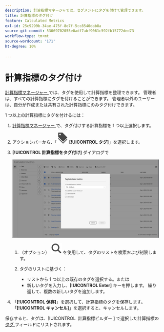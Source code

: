 ```yaml
---
description: 計算指標マネージャでは、セグメントにタグを付けて管理できます。
title: 計算指標のタグ付け
feature: Calculated Metrics
exl-id: 25c9299b-34ae-475f-8e7f-5cc8540dab8a
source-git-commit: 53069702055e0adf7abf9061c592fb15772ded73
workflow-type: tm+mt
source-wordcount: '171'
ht-degree: 10%

---
```


# 計算指標のタグ付け


[ 計算指標マネージャー ](cm-manager.md) では、タグを使用して計算指標を整理できます。 管理者は、すべての計算指標にタグを付けることができます。 管理者以外のユーザーは、自分が作成または共有された計算指標にのみタグ付けできます。

1 つ以上の計算指標にタグを付けるには：

1. [ 計算指標マネージャー ](cm-manager.md) で、タグ付けする計算指標を 1 つ以上選択します。
1. アクションバーから、「![ ラベル ](/help/assets/icons/Labels.svg) **[!UICONTROL タグ]**」を選択します。
1. **[!UICONTROL 計算指標をタグ付け]** ダイアログで

   ![ 計算指標をタグ付けダイアログ ](assets/tag-calculated-metric-dialog.png)

   1. （オプション） ![ 検索 ](/help/assets/icons/Search.svg) を使用して、タグのリストを検索および制限します。

   2. タグのリストに基づく：

      * リストから 1 つ以上の既存のタグを選択する。または
      * 新しいタグを入力し、**[!UICONTROL Enter]** キーを押します。 繰り返して、複数の新しいタグを追加します。

1. 「**[!UICONTROL 保存]**」を選択して、計算指標のタグを保存します。 「**[!UICONTROL キャンセル]**」を選択すると、キャンセルします。

保存すると、タグは、[!UICONTROL &#x200B; 計算指標ビルダー &#x200B;] で選択した計算指標の [ タグ ](cm-tagging.md) フィールドにリストされます。

<!--

In the Calculated metric manager, you can organize segments by tagging them.

All users can create tags for calculated metrics and apply one or more tags to a metric. However, you can see tags only for those calculated metrics that you own or that have been shared with you. 

>[!TIP]
>
>The most useful types of tags are usually tags that are based on the following criteria:
>
>* **Team names**, such as Social Marketing or Mobile Marketing.
>* **Project** (analysis tags), such as Entry-page analysis.
>* **Categories**, such as Women's or Geography.
>* **Workflows**, such as To be approved or Curated for (a specific business unit).

## Apply tags to a calculated metric

1. In Customer Journey Analytics, select [!UICONTROL **Components**] > [!UICONTROL **Calculated metrics**].

1. In the Calculated metrics manager, select the checkbox next to any metrics that you want to tag.

   ![Tag Calculated metric list with Mobile marketing selected.](assets/cm_add_tags.png)

1. In the [!UICONTROL **Tag Calculated metric**] dialog box: 

   * Add a new tag. Type the name in the **[!UICONTROL Add tags]** field, then press Enter.
   * Select one or more existing tags to apply to the selected metrics.

1. Select [!UICONTROL **Save**] to apply the tags.

## View applied tags

1. In Customer Journey Analytics, select [!UICONTROL **Components**] > [!UICONTROL **Calculated metrics**] to go to the Calculated metrics manager.

1. In the Calculated metrics manager, tags appear in the [!UICONTROL **Tags**] column. (Click the gear icon on the top-right to manage your columns.)

## Filter metrics by tags

1. In Customer Journey Analytics, select [!UICONTROL **Components**] > [!UICONTROL **Calculated metrics**] to go to the Calculated metrics manager.

1. In the Calculated metrics manager, select the **Filter** icon, then select the tags that you want to filter by. 

   Only metrics that have the filter you select are shown.

-->

